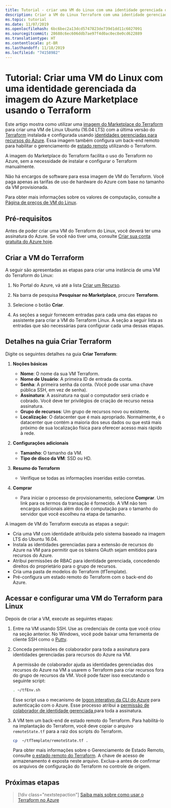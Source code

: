 ```yaml
---
title: Tutorial - criar uma VM do Linux com uma identidade gerenciada da imagem do Azure Marketplace usando o Terraform
description: Criar a VM do Linux Terraform com uma identidade gerenciada e gerenciamento de estado remoto usando a imagem do Azure Marketplace
ms.topic: tutorial
ms.date: 11/07/2019
ms.openlocfilehash: 6bc6bec2a13dcd5747823de739d1dd11c6027091
ms.sourcegitcommit: 28688c6ec606ddb7ae97f4d0ac0ec8e0cd622889
ms.translationtype: HT
ms.contentlocale: pt-BR
ms.lasthandoff: 11/18/2019
ms.locfileid: "74158982"
---
```

# <a name="tutorial-create-a-linux-vm-with-a-managed-identity-from-the-azure-marketplace-image-using-terraform"></a>Tutorial: Criar uma VM do Linux com uma identidade gerenciada da imagem do Azure Marketplace usando o Terraform

Este artigo mostra como utilizar uma [imagem do Marketplace do Terraform](https://azuremarketplace.microsoft.com/marketplace/apps/azure-oss.terraform?tab=Overview) para criar uma VM de Linux Ubuntu (16.04 LTS) com a última versão do [Terraform](https://www.terraform.io/intro/index.html) instalada e configurada usando [identidades gerenciadas para recursos do Azure](/azure/active-directory/managed-service-identity/overview). Essa imagem também configura um back-end remoto para habilitar o gerenciamento de [estado remoto](https://www.terraform.io/docs/state/remote.html) utilizando o Terraform. 

A imagem do Marketplace do Terraform facilita o uso do Terraform no Azure, sem a necessidade de instalar e configurar o Terraform manualmente. 

Não há encargos de software para essa imagem de VM do Terraform. Você paga apenas as tarifas de uso de hardware do Azure com base no tamanho da VM provisionada. 

Para obter mais informações sobre os valores de computação, consulte a [Página de preços de VM do Linux](https://azure.microsoft.com/pricing/details/virtual-machines/linux/).

## <a name="prerequisites"></a>Pré-requisitos
Antes de poder criar uma VM do Terraform do Linux, você deverá ter uma assinatura do Azure. Se você não tiver uma, consulte [Criar sua conta gratuita do Azure hoje](https://azure.microsoft.com/free/).  

## <a name="create-your-terraform-vm"></a>Criar a VM do Terraform 

A seguir são apresentadas as etapas para criar uma instância de uma VM do Terraform do Linux: 

1. No Portal do Azure, vá até a lista [Criar um Recurso](https://ms.portal.azure.com/#create/hub).

1. Na barra de pesquisa **Pesquisar no Marketplace**, procure **Terraform**. 

1. Selecione o botão **Criar**. 

1. As seções a seguir fornecem entradas para cada uma das etapas no assistente para criar a VM do Terraform Linux. A seção a seguir lista as entradas que são necessárias para configurar cada uma dessas etapas.

## <a name="details-on-the-create-terraform-tab"></a>Detalhes na guia Criar Terraform

Digite os seguintes detalhes na guia **Criar Terraform**:

1. **Noções básicas**
    
   * **Nome**: O nome da sua VM Terraform.
   * **Nome de Usuário**: A primeira ID de entrada da conta.
   * **Senha**: A primeira senha da conta. (Você pode usar uma chave pública SSH, em vez de senha).
   * **Assinatura**: A assinatura na qual o computador será criado e cobrado. Você deve ter privilégios de criação de recurso nessa assinatura.
   * **Grupo de recursos**: Um grupo de recursos novo ou existente.
   * **Localização**: O datacenter que é mais apropriado. Normalmente, é o datacenter que contém a maioria dos seus dados ou que está mais próximo de sua localização física para oferecer acesso mais rápido à rede.

2. **Configurações adicionais**

   * **Tamanho**: O tamanho da VM. 
   * **Tipo de disco da VM**: SSD ou HD.

3. **Resumo do Terraform**

   * Verifique se todas as informações inseridas estão corretas. 

4. **Comprar**

   * Para iniciar o processo de provisionamento, selecione **Comprar**. Um link para os termos da transação é fornecido. A VM não tem encargos adicionais além dos de computação para o tamanho do servidor que você escolheu na etapa de tamanho.

A imagem de VM do Terraform executa as etapas a seguir:

* Cria uma VM com identidade atribuída pelo sistema baseado na imagem LTS do Ubuntu 16.04.
* Instala as identidades gerenciadas para a extensão de recursos do Azure na VM para permitir que os tokens OAuth sejam emitidos para recursos do Azure.
* Atribui permissões de RBAC para identidade gerenciada, concedendo direitos do proprietário para o grupo de recursos.
* Cria uma pasta de modelos do Terraform (tfTemplate).
* Pré-configura um estado remoto do Terraform com o back-end do Azure.

## <a name="access-and-configure-a-linux-terraform-vm"></a>Acessar e configurar uma VM do Terraform para Linux

Depois de criar a VM, execute as seguintes etapas:

1. Entre na VM usando SSH. Use as credenciais de conta que você criou na seção anterior. No Windows, você pode baixar uma ferramenta de cliente SSH como o [Putty](https://www.putty.org/).

1. Conceda permissões de colaborador para toda a assinatura para identidades gerenciadas para recursos do Azure na VM. 

    A permissão de colaborador ajuda as identidades gerenciadas dos recursos do Azure na VM a usarem o Terraform para criar recursos fora do grupo de recursos da VM. Você pode fazer isso executando o seguinte script: 
    
    ```bash
    . ~/tfEnv.sh
    ```

    Esse script usa o mecanismo de [logon interativo da CLI do Azure](/cli/azure/authenticate-azure-cli?view=azure-cli-latest#sign-in-interactively) para autenticação com o Azure. Esse processo atribui a [permissão de colaborador de identidade gerenciada ](/azure/role-based-access-control/built-in-roles#managed-identity-contributor) para toda a assinatura. 

1. A VM tem um back-end de estado remoto do Terraform. Para habilitá-lo na implantação do Terraform, você deve copiar o arquivo `remoteState.tf` para a raiz dos scripts do Terraform.

    ```bash
    cp  ~/tfTemplate/remoteState.tf .
    ```

    Para obter mais informações sobre o Gerenciamento de Estado Remoto, consulte [o estado remoto do Terraform](https://www.terraform.io/docs/state/remote.html). A chave de acesso de armazenamento é exposta neste arquivo. Exclua-a antes de confirmar os arquivos de configuração do Terraform no controle de origem.

## <a name="next-steps"></a>Próximas etapas

> [!div class="nextstepaction"] 
> [Saiba mais sobre como usar o Terraform no Azure](/azure/terraform)